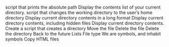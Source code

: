  script that prints the absolute path
 Display the contents list of your current directory.
 script that changes the working directory to the user’s home directory
 Display current directory contents in a long format
 Display current directory contents, including hidden files
 Display current directory contents.
 Create a script that creates a directory 
 Move the file 
 Delete the file
 Delete the directory
 Back to the future
  Lists
  File type
We are symbols, and inhabit symbols
 Copy HTML files
 
